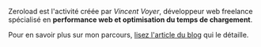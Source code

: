 Zeroload est l'activité créée par *Vincent Voyer*,
développeur web freelance spécialisé en <strong>performance web et optimisation du temps de chargement</strong>.

Pour en savoir plus sur mon parcours,
[lisez l'article du blog](/blog/vincent%20voyer,%20d%C3%A9veloppeur%20web%20paris/ "Mon parcours en développement front-end et performance") qui le détaille.